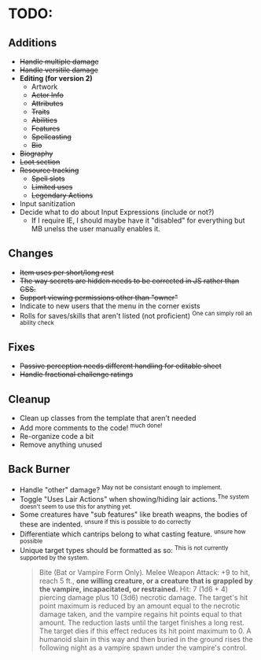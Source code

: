 # TODO:

## Additions
- ~~Handle multiple damage~~
- ~~Handle versitile damage~~
- **Editing (for version 2)**
  - Artwork
  - ~~Actor Info~~
  - ~~Attributes~~
  - ~~Traits~~
  - ~~Abilities~~
  - ~~Features~~
  - ~~Spellcasting~~
  - ~~Bio~~
- ~~Biography~~
- ~~Loot section~~
- ~~Resource tracking~~
  - ~~Spell slots~~
  - ~~Limited uses~~
  - ~~Legendary Actions~~
- Input sanitization
- Decide what to do about Input Expressions (include or not?)
  - If I require IE, I should maybe have it "disabled" for everything but MB unelss the user manually enables it.


## Changes
- ~~Item uses per short/long rest~~
- ~~The way secrets are hidden needs to be corrected in JS rather than CSS.~~
- ~~Support viewing permissions other than "owner"~~
- Indicate to new users that the menu in the corner exists
- Rolls for saves/skills that aren't listed (not proficient) <sup>One can simply roll an ability check</sup>

  
## Fixes
- ~~Passive perception needs different handling for editable sheet~~
- ~~Handle fractional challenge ratings~~

## Cleanup
- Clean up classes from the template that aren't needed
- Add more comments to the code! <sup>much done!</sup>
- Re-organize code a bit
- Remove anything unused

## Back Burner
- Handle "other" damage? <sup>May not be consistant enough to implement.</sup>
- Toggle "Uses Lair Actions" when showing/hiding lair actions.<sup>The system doesn't seem to use this for anything yet.</sup>
- Some creatures have "sub features" like breath weapns, the bodies of these are indented. <sup>unsure if this is possible to do correctly</sup>
- Differentiate which cantrips belong to what casting feature. <sup>unsure how possible</sup>
- Unique target types should be formatted as so: <sup>This is not currently supported by the system.</sup>
	> Bite (Bat or Vampire Form Only). Melee Weapon Attack: +9 to hit, reach 5 ft., **one willing creature, or a creature that is grappled by the vampire, incapacitated, or restrained.** Hit: 7 (1d6 + 4) piercing damage plus 10 (3d6) necrotic damage. The target's hit point maximum is reduced by an amount equal to the necrotic damage taken, and the vampire regains hit points equal to that amount. The reduction lasts until the target finishes a long rest. The target dies if this effect reduces its hit point maximum to 0. A humanoid slain in this way and then buried in the ground rises the following night as a vampire spawn under the vampire's control.
